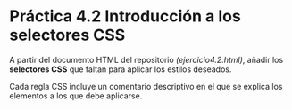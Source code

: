 # Práctica 4.2 Introducción a los selectores CSS

A partir del documento HTML del repositorio *(ejercicio4.2.html)*, añadir los **selectores CSS** que faltan para aplicar los estilos deseados. 

Cada regla CSS incluye un comentario descriptivo en el que se explica los elementos a los que debe aplicarse.